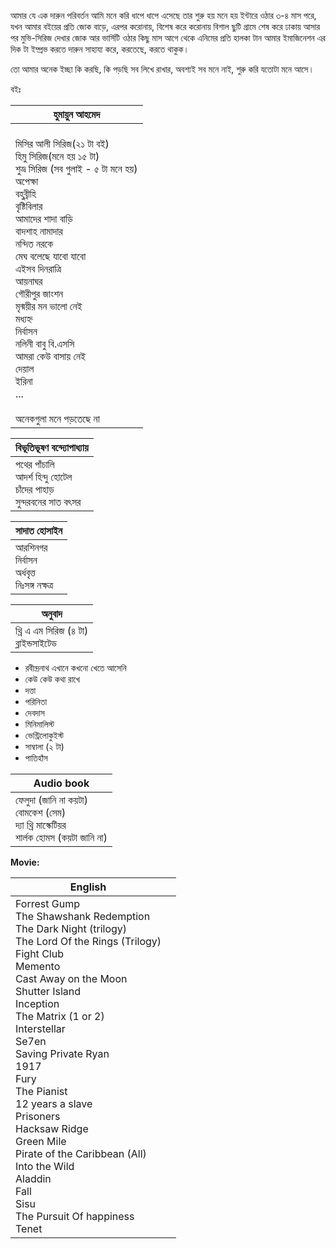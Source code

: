 আমার যে এক দারুন পরিবর্তন আমি মনে করি ধাপে ধাপে এসেছে তার শুরু হয় মনে হয় ইন্টারে ওঠার ৩-৪ মাস পরে, যখন আমার বইয়ের প্রতি জোক বাড়ে, এরপর করোনায়, বিশেষ করে করোনায় বিশাল ছুটি গ্রামে শেষ করে ঢাকায় আসার পর মুভি-সিরিজ দেখার জোক আর ভার্সিটি ওঠার কিছু মাস আগে থেকে এনিমের প্রতি হালকা টান আমার ইমাজিনেশন এর দিক টা ইম্প্রভ করতে দারুন সাহায্য করে, করতেছে, করতে থাকুক।

তো আমার অনেক ইচ্ছা কি করছি, কি পড়ছি সব লিখে রাখার, অবশ্যই সব মনে নাই, শুরু করি যতোটা মনে আসে।

বইঃ

| হুমায়ুন আহমেদ                                                                                                                                                                                                                                                                                                                                                                                                           |
| ----------------------------------------------------------------------------------------------------------------------------------------------------------------------------------------------------------------------------------------------------------------------------------------------------------------------------------------------------------------------------------------------------------------------- |
| <br>মিসির আলী সিরিজ(২১ টা বই)<br>হিমু সিরিজ(মনে হয় ১৫ টা)<br>শুভ্র সিরিজ (সব গুলাই - ৫ টা মনে হয়)<br>অপেক্ষা<br>বহুব্রীহি<br>বৃষ্টিবিলার<br>আমাদের শাদা বাড়ি<br>বাদশাহ নামাদার<br>নন্দিত নরকে<br>মেঘ বলেছে যাবো যাবো<br>এইসব দিনরাত্রি<br>আয়নাঘর<br>গৌরীপুর জাংশন<br>মৃন্ময়ীর মন ভালো নেই<br>মধ্যহ্ন<br>নির্বাসন<br>নলিনী বাবু বি.এসসি<br>আমরা কেউ বাসায় নেই<br>দেয়াল<br>ইরিনা<br>...<br><br>অনেকগুলা মনে পড়তেছে না<br> |

| বিভূতিভূষণ বন্দ্যোপাধ্যায়                                                |
| ------------------------------------------------------------------------- |
| পথের পাঁচালি<br>আদর্শ হিন্দু হোটেল<br>চাঁদের পাহাড়<br>সুন্দরবনের সাত বৎসর |

| সাদাত হোসাইন                                        |
| --------------------------------------------------- |
| আরশিনগর<br>নির্বাসন<br>অর্ধবৃত্ত<br>নিঃসঙ্গ নক্ষত্র |

| অনুবাদ                                   |
| ---------------------------------------- |
| থ্রি এ এম সিরিজ (৪ টা)<br>ব্লাইন্ডসাইটেড |
- রবীন্দ্রনাথ এখানে কখনো খেতে আসেনি
- কেউ কেউ কথা রাখে
- দত্তা
- পরিনিতা
- দেবদাস
- মিনিমালিস্ট
- ভেন্ট্রিলোকুইস্ট
- সাম্বালা (২ টা)
- পাতিহাঁস

| Audio book                                                                                   |
| -------------------------------------------------------------------------------------------- |
| ফেলুদা (জানি না কয়টা)<br>বোমকেশ (সেম)<br>দ্যা থ্রি মাস্কেটিয়র <br>শার্লক হোমস (কয়টা জানি না) |


**Movie:**

| English                                                                                                                                                                                                                                                                                                                                                                                                                                                                          |     |
| -------------------------------------------------------------------------------------------------------------------------------------------------------------------------------------------------------------------------------------------------------------------------------------------------------------------------------------------------------------------------------------------------------------------------------------------------------------------------------- | --- |
| Forrest Gump<br>The Shawshank Redemption<br>The Dark Night (trilogy)<br>The Lord Of the Rings (Trilogy)<br>Fight Club<br>Memento<br>Cast Away on the Moon<br>Shutter Island<br>Inception<br>The Matrix (1 or 2)<br>Interstellar<br>Se7en<br>Saving Private Ryan<br>1917<br>Fury<br>The Pianist<br>12 years a slave<br>Prisoners<br>Hacksaw Ridge<br>Green Mile<br>Pirate of the Caribbean (All)<br>Into the Wild<br>Aladdin<br>Fall<br>Sisu<br>The Pursuit Of happiness<br>Tenet |     |
